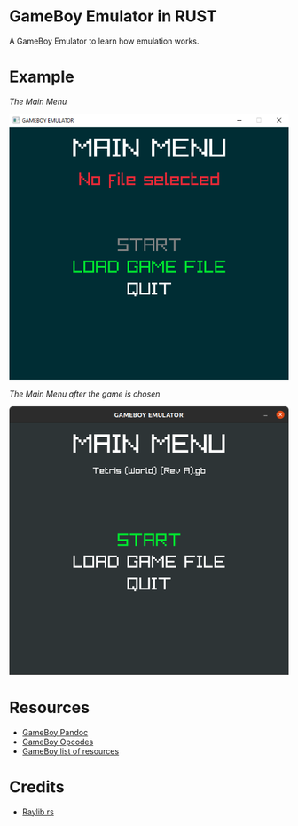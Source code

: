 # GameBoy Emulator in RUST
A GameBoy Emulator to learn how emulation works.

# Example
*The Main Menu*

![main_menu_1](assets/main_menu.png)

*The Main Menu after the game is chosen*

![main_menu_2](assets/main_menu_2.png)

# Resources
- [GameBoy Pandoc](https://gbdev.io/pandocs/)
- [GameBoy Opcodes](https://www.pastraiser.com/cpu/gameboy/gameboy_opcodes.html)
- [GameBoy list of resources](https://project-awesome.org/gbdev/awesome-gbdev)
# Credits
- [Raylib rs](https://github.com/deltaphc/raylib-rs)
